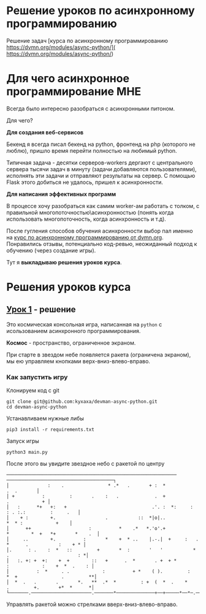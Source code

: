 # Решение уроков по асинхронному программированию

Решение задач [курса по асинхронному программированию https://dvmn.org/modules/async-python/]( https://dvmn.org/modules/async-python/)

# Для чего асинхронное программирование МНЕ

Всегда было интересно разобраться с асинхронными питоном. 

Для чего?

**Для создания веб-сервисов**

Бекенд я всегда писал бекенд на python, фронтенд на php (которого не люблю), пришло время перейти полностью на любимый python. 

Типичная задача - десятки серверов-workers дергают с центрального сервера тысячи задач в минуту (задачи добавляются пользователями), исполнять эти задачи и отправляют результаты на сервер. С помощью Flask этого добиться не удалось, пришел к асинхронности.

**Для написания эффективных программ**

В процессе хочу разобраться как самим worker-ам работать с толком, с правильной многопоточностью\асинхронностью (понять когда использовать многопоточность, когда асинхронность и т.д).

После гугления способов обучения асинхронности выбор пал именно на [курс по асинхронному программированию от dvmn.org]( https://dvmn.org/modules/async-python/). Понравились отзывы, потенциально код-ревью, неожиданный подход к обучению (через создание игры).

Тут я **выкладываю решения уроков курса**.

# Решения уроков курса

## [Урок 1](https://dvmn.org/modules/async-python/lesson/async-console-game/) - решение

Это космическая консольная игра, написанная на `python` с исользованием асинхронного программирования. 

**Космос** - пространство, ограниченное экраном. 

При старте в звездом небе появляется ракета (ограничена экраном), мы ею управляем кнопками верх-вниз-влево-вправо.

### Как запустить игру

Клонируем код с git

```
git clone git@github.com:kyxaxa/devman-async-python.git
cd devman-async-python
```

Устанавливаем нужные либы

```
pip3 install -r requirements.txt
```

Запуск игры


```shell 
python3 main.py
```

После этого вы увидите звездное небо c ракетой по центру

```
────────────────────────────────────────────────────────────── ───────────────────────────────────────┐
│              :    .                * .*   .       + :  *                                  .  .       │
│ +          :         :       .    :   .             .  +                              .            + │
│   :      *+   +:   +                               .'. :  *:     :         : . :.:         :     .   │
│    + :        +.                  .           ::  *|o|..                      *  * :            +    │
│      ++                     :          *    .*   *.'o'.+            *        *  +   *+       *    .  │
│     ..        +.          :       *    +  * ..    |.-.|  +     :   .     *      .           :    + * │
│.      : .    :  *   ::         +       *  :       '   '           *     .                         : *│
│   :. +: +  +:    +  +        ::   +      .  *       . +  + *          :            :    +  *  .    : │
│          :  *     . .            :          + *    ( ).         :    *  +                .         **│
│  *  .   .       .       *.   **  .*  *         : +  (  *  .    *      .         +.       +*  *      *│
└───────.──────────────────────.───────*──────────────+──+─────*──*─.──.────────:───*────:────+*───*───┘
```

Управлять ракетой можно стрелками вверх-вниз-влево-вправо.
